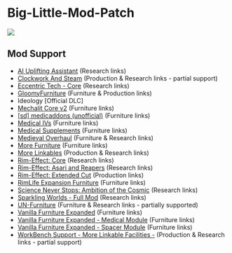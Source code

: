 # Big-Little-Mod-Patch

![](https://github.com/dave40k/Big-Little-Mod-Patch/blob/main/About/Preview.png)

## Mod Support
- [AI Uplifting Assistant](https://steamcommunity.com/sharedfiles/filedetails/?id=1227757287) (Research links)
- [Clockwork And Steam](https://steamcommunity.com/sharedfiles/filedetails/?id=1736127702) (Production & Research links - partial support)
- [Eccentric Tech - Core](https://steamcommunity.com/sharedfiles/filedetails/?id=2552623545) (Research links)
- [GloomyFurniture](https://steamcommunity.com/sharedfiles/filedetails/?id=1558635181) (Furniture & Production links)
- Ideology [Official DLC]
- [Mechalit Core v2](https://steamcommunity.com/sharedfiles/filedetails/?id=2659987145) (Furniture links)
- [[sd] medicaddons (unofficial)](https://steamcommunity.com/sharedfiles/filedetails/?id=2012914831) (Furniture links)
- [Medical IVs](https://steamcommunity.com/sharedfiles/filedetails/?id=1424438685) (Furniture links)
- [Medical Supplements](https://steamcommunity.com/sharedfiles/filedetails/?id=2195037369) (Furniture links)
- [Medieval Overhaul](https://steamcommunity.com/sharedfiles/filedetails/?id=2553700067) (Furniture & Research links)
- [More Furniture](https://steamcommunity.com/sharedfiles/filedetails/?id=2565302299) (Furniture links)
- [More Linkables](https://steamcommunity.com/sharedfiles/filedetails/?id=1103809207) (Production & Research links)
- [Rim-Effect: Core](https://steamcommunity.com/sharedfiles/filedetails/?id=2479560240) (Research links)
- [Rim-Effect: Asari and Reapers](https://steamcommunity.com/sharedfiles/filedetails/?id=2651149728) (Research links)
- [Rim-Effect: Extended Cut](https://steamcommunity.com/sharedfiles/filedetails/?id=2479492267) (Production links)
- [RimLife Expansion Furniture](https://steamcommunity.com/sharedfiles/filedetails/?id=2309537905) (Furniture links)
- [Science Never Stops: Ambition of the Cosmic](https://steamcommunity.com/sharedfiles/filedetails/?id=1802857253) (Research links)
- [Sparkling Worlds - Full Mod](https://steamcommunity.com/sharedfiles/filedetails/?id=1123043922) (Research links)
- [UN-Furniture](https://steamcommunity.com/sharedfiles/filedetails/?id=2019774854) (Furniture & Research links - partially supported)
- [Vanilla Furniture Expanded](https://steamcommunity.com/sharedfiles/filedetails/?id=1718190143) (Furniture links)
- [Vanilla Furniture Expanded - Medical Module](https://steamcommunity.com/sharedfiles/filedetails/?id=1718191613) (Furniture links)
- [Vanilla Furniture Expanded - Spacer Module](https://steamcommunity.com/sharedfiles/filedetails/?id=2028381079) (Furniture links)
- [WorkBench Support - More Linkable Facilities -](https://steamcommunity.com/sharedfiles/filedetails/?id=2238610692) (Production & Research links - partial support)
